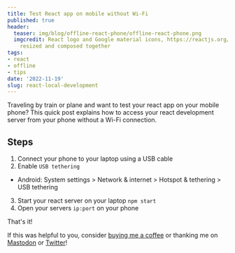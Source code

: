 ```yaml
---
title: Test React app on mobile without Wi-Fi
published: true
header:
  teaser: img/blog/offline-react-phone/offline-react-phone.png
  imgcredit: React logo and Google material icons, https://reactjs.org/ and https://fonts.google.com/icons,
    resized and composed together
tags:
- react
- offline
- tips
date: '2022-11-19'
slug: react-local-development
---
```


Traveling by train or plane and want to test your react app on your mobile phone? This quick post explains how to access your react development server from your phone without a Wi-Fi connection.

## Steps

1. Connect your phone to your laptop using a USB cable
2. Enable `USB tethering`
  - Android: System settings > Network & internet > Hotspot & tethering > USB tethering
3. Start your react server on your laptop `npm start`
4. Open your servers `ip:port` on your phone

That's it!

If this was helpful to you, consider [buying me a coffee](https://www.buymeacoffee.com/jeroen) or thanking me on [Mastodon](https://androiddev.social/@Jeroenmols) or [Twitter](https://twitter.com/molsjeroen)!
